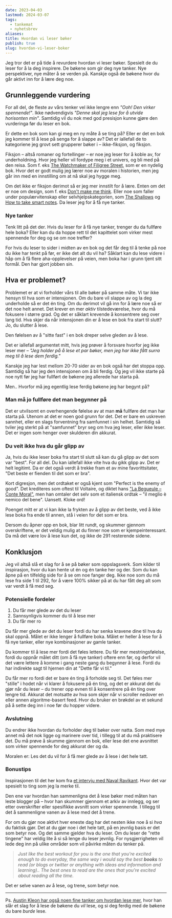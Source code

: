 ```yaml
---
date: 2023-04-03
lastmod: 2024-03-07
tags:
  - tankemat
  - nyhetsbrev
aliases: 
title: Hvordan vi leser bøker
publish: true
slug: hvordan-vi-leser-boker
---
```


Jeg tror det er på tide å revurdere hvordan vi leser bøker. Spesielt de du leser for å la deg inspirere. De bøkene som gir deg nye tanker. Nye perspektiver, nye måter å se verden på. Kanskje også de bøkene hvor du går aktivt inn for å lære deg noe.

## Grunnleggende vurdering

For all del, de fleste av vårs tenker vel ikke lengre enn *"Ooh! Den virker spennende!"*. Ikke nødvendigvis *"Denne skal jeg lese for å utvide horisonten min"*. Samtidig vil du nok med god presisjon kunne gjøre den vurderinga før du leser en bok.

Er dette en bok som kan gi meg en ny måte å se ting på? Eller er det en bok jeg kommer til å lese på senga for å slappe av? Det er iallefall de to kategoriene jeg grovt sett grupperer bøker i – ikke-fiksjon, og fiksjon.

Fiksjon – altså romaner og fortellinger – er noe jeg leser for å koble av, for underholdning. Hvor jeg heller vil fordype meg i et univers, og bli med på den reisa. Som f. eks [The Watchmaker of Filigree Street](https://www.goodreads.com/book/show/22929563-the-watchmaker-of-filigree-street), som er en nydelig bok. Hvor det er godt mulig jeg lærer noe av moralen i historien, men jeg går inn med en innstilling om at nå skal jeg hygge meg.

Om det ikke er fiksjon derimot så er jeg mer innstilt for å lære. Enten om det er noe om design, som f. eks [Don't make me think](https://www.goodreads.com/book/show/18197267-don-t-make-me-think-revisited?from_search=true&from_srp=true&qid=0OlJ9N45cq&rank=1). Eller noe som faller under populærvitenskap eller selvhjelpskategorien, som [The Shallows](https://www.goodreads.com/book/show/9778945-the-shallows?from_search=true&from_srp=true&qid=7giKa4mjEF&rank=1) og [How to take smart notes](https://www.goodreads.com/book/show/34507927-how-to-take-smart-notes?from_search=true&from_srp=true&qid=B6zFx4ksUm&rank=1). Da leser jeg for å få nye tanker.

### Nye tanker

Tenk litt på det der. Hvis du leser for å få nye tanker, trenger du da fullføre hele boka? Eller kan du da hoppe rett til det kapittelet som virker mest spennende for deg og se om noe treffer?

For hvis du leser to sider i midten av en bok og det får deg til å tenke på noe du ikke har tenkt på før, er ikke det alt du vil ha? Såklart kan du lese videre i håp om å få flere aha-opplevelser på veien, men boka har i grunn tjent sitt formål. Den har gjort jobben sin.

## Hva er problemet?

Problemet er at vi forholder vårs til alle bøker på samme måte. Vi tar ikke hensyn til hva som er intensjonen. Om du bare vil slappe av og la deg underholde så er det én ting. Om du derimot vil gå inn for å lære noe så er det noe helt annet. Det krever en mer *aktiv* tilstedeværelse, hvor du må fokusere i større grad. Og det er såklart krevende å konsentrere seg over lang tid. Hva skjer da når intensjonen din er å lese en bok fra start til slutt? Jo, du slutter å lese.

Den følelsen av å "sitte fast" i en bok dreper selve gleden av å lese.

Det er iallefall argumentet mitt, hvis jeg prøver å forsvare hvorfor jeg ikke leser mer – *"Jeg holder på å lese et par bøker, men jeg har ikke fått surra meg til å lese dem ferdig."*

Kanskje jeg har lest mellom 20-70 sider av en bok også har det stoppa opp. Samtidig så har jeg den intensjonen om å bli ferdig. Og jeg vil ikke starte på noe nytt før jeg har fullført de bøkene jeg allerede har starta på.

Men.. Hvorfor må jeg egentlig lese ferdig bøkene jeg har begynt på?

### Man må jo fullføre det man begynner på

Det er utvilsomt en overhengende følelse av at man **må** fullføre det man har starta på. Utenom at det er noen god grunn for det. Det er bare en uskreven sannhet, eller en slags forventning fra samfunnet i sin helhet. Samtidig så tviler jeg sterkt på at "samfunnet" bryr seg om hva jeg leser, eller ikke leser. Det er ingen som henger over skulderen din akkurat.

### Du veit ikke hva du går glipp av

Ja, hvis du ikke leser boka fra start til slutt så kan du gå glipp av det som var "best". For all del. Du kan iallefall ikke vite hva du gikk glipp av. Det er helt legitimt. Da er det også verdt å trekke fram et av mine favorittsitater, "Det beste er fienden til det som er bra".

Kort digresjon, men det ordtaket er også kjent som "Perfect is the enemy of good". Det krediteres som oftest til Voltaire, og diktet hans ["La Begueule – Conte Moral"](https://books.google.no/books?id=9p9DAAAAcAAJ&printsec=frontcover&redir_esc=y#v=onepage&q&f=false), men han omtaler det selv som et italiensk ordtak – "il meglio è nemico del bene". Uansett. Kloke ord!

Poenget mitt er at vi kan ikke la frykten av å glipp av det beste, ved å ikke lese boka fra ende til annen, stå i veien for det som er bra.

Dersom du åpner opp en bok, blar litt rundt, og skummer gjennom overskriftene, er det veldig mulig at du finner noe som er kjempeinteressant. Da må det være lov å lese kun det, og ikke de 291 resterende sidene.

## Konklusjon

Jeg vil altså slå et slag for å se på bøker som oppslagsverk. Som kilder til inspirasjon, hvor du kan hente ut én og én tanke her og der. Som du kan åpne på en tilfeldig side for å se om noe fanger deg. Ikke noe som du må lese fra side 1 til 292, for å være 100% sikker på at du har fått deg alt som var verdt å få med seg.

### Potensielle fordeler

1. Du får mer glede av det du leser
2. Sannsynligvis kommer du til å lese mer
3. Du får mer ro

Du får mer glede av det du leser fordi du har senka kravene dine til hva du skal oppnå. Målet er ikke lenger å fullføre boka. Målet er heller å lese for å få nye tanker, eller nye kombinasjoner av gamle tanker.

Du kommer til å lese mer fordi det føles lettere. Du får mer mestringsfølelse, fordi du oppnår målet ditt (om å få nye tanker) oftere enn før, og derfor vil det være lettere å komme i gang neste gang du begynner å lese. Fordi du har indirekte sagt til hjernen din at "Dette får vi til."

Du får mer ro fordi det er bare én ting å forholde seg til. Det føles mer "stille" i hodet når vi klarer å fokusere på én ting, og det er akkurat det du gjør når du leser – du trener opp evnen til å konsentrere på én ting over lengre tid. Akkurat det motsatte av hva som skjer når vi scroller nedover en eller annen algoritme-basert feed. Hvor du bruker en brøkdel av et sekund på å sette deg inn i noe før du hopper videre.

### Avslutning

Du endrer ikke hvordan du forholder deg til bøker over natta. Som med mye annet må det nok ligge og marinere over tid, i tillegg til at du må praktisere det. Du må prøve å skumme gjennom en bok, eller lese det ene avsnittet som virker spennende for deg akkurat der og da. 

Moralen er: Les det du vil for å få mer glede av å lese i det hele tatt.

### Bonustips

Inspirasjonen til det her kom fra [et intervju med Naval Ravikant](https://youtu.be/SK69_Tw2Lpw?t=222). Hvor det var spesielt to ting som jeg la merke til.

Den ene var hvordan han sammenligna det å lese bøker med måten han leste blogger på – hvor han skummer gjennom et arkiv av innlegg, og ser etter overskrifter eller spesifikke avsnitt som virker spennende. I tillegg til det å sammenligne vanen av å lese med det å trene.

For om du gjør noe aktivt hver eneste dag har det nesten ikke noe å si *hva* du faktisk gjør. Det at du gjør noe i det hele tatt, på en jevnlig basis er det som betyr noe. Og det samme gjelder hva du leser. Om du leser de "rette tingene" har veldig lite å si så lenge du leser jevnlig. For nysgjerrigheten vil lede deg inn på ulike områder som vil påvirke måten du tenker på. 

> *Just like the best workout for you is the one that you're excited enough to do everyday, the same way i would say the best **books** to read (or blogs or twitter or anything with ideas and information and learning).. The best ones to read are the ones that you're excited about reading all the time.*

Det er selve vanen av å lese, og trene, som betyr noe. 

---

Ps. [Austin Kleon har også noen fine tanker om hvordan lese mer](https://austinkleon.com/2019/03/21/how-to-read-more-3/), hvor han slår et slag for å lese de bøkene du *vil* lese, og si deg ferdig med de bøkene du bare *burde* lese.
